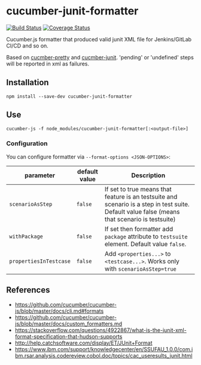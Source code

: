 # cucumber-junit-formatter
[![Build Status](https://travis-ci.com/mvtm-dn/cucumber-junit-formatter.svg?branch=master)](https://travis-ci.com/mvtm-dn/cucumber-junit-formatter)
[![Coverage Status](https://coveralls.io/repos/github/mvtm-dn/cucumber-junit-formatter/badge.png?branch=master)](https://coveralls.io/github/mvtm-dn/cucumber-junit-formatter?branch=master)

Cucumber.js formatter that produced valid junit XML file for Jenkins/GitLab CI/CD and so on.  

Based on [cucmber-pretty](https://github.com/kozhevnikov/cucumber-pretty) and [cucmber-junit](https://github.com/stjohnjohnson/cucumber-junit).
'pending' or 'undefined' steps will be reported in xml as failures.

## Installation
```
npm install --save-dev cucumber-junit-formatter
```

## Use
```
cucumber-js -f node_modules/cucumber-junit-formatter[:<output-file>]
```

### Configuration
You can configure formatter via `--format-options <JSON-OPTIONS>`:

| parameter | default value | Description |
| --- | ---- | ----------- |
| `scenarioAsStep` | `false` | If set to true means that feature is an testsuite and scenario is a step in test suite. Default value false (means that scenario is testsuite)
|`withPackage` | `false` | If set then formatter add `package` attribute to `testsuite` element. Default value `false`.
| `propertiesInTestcase` | `false` | Add `<properties...>` to `<testcase...>`. Works only with `scenarioAsStep=true`


## References

- https://github.com/cucumber/cucumber-js/blob/master/docs/cli.md#formats
- https://github.com/cucumber/cucumber-js/blob/master/docs/custom_formatters.md
- https://stackoverflow.com/questions/4922867/what-is-the-junit-xml-format-specification-that-hudson-supports
- http://help.catchsoftware.com/display/ET/JUnit+Format
- https://www.ibm.com/support/knowledgecenter/en/SSUFAU_1.0.0/com.ibm.rsar.analysis.codereview.cobol.doc/topics/cac_useresults_junit.html
